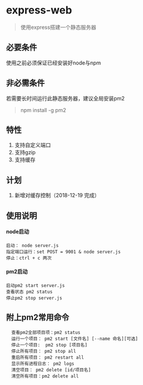 # express-web
> 使用express搭建一个静态服务器

## 必要条件
使用之前必须保证已经安装好node与npm

## 非必需条件
 若需要长时间运行此静态服务器，建议全局安装pm2
 > npm install -g  pm2
 
## 特性
1. 支持自定义端口
2. 支持gzip
3. 支持缓存

## 计划
1. 新增对缓存控制（2018-12-19 完成）
 
## 使用说明
#### node启动
```
启动： node server.js
指定端口运行：set POST = 9001 & node server.js
停止：ctrl + c 两次
```
#### pm2启动
```
启动pm2 start server.js
查看状态 pm2 status 
停止pm2 stop server.js
```

## 附上pm2常用命令
```
  查看pm2全部项目项：pm2 status
  运行一个项目： pm2 start [文件名] [--name 命名][可选]
  停止一个项目:  pm2 stop [项目名]
  停止所有项目： pm2 stop all
  重启所有项目： pm2 restart all
  显示所有进程日志： pm2 logs
  清空项目： pm2 delete [id/项目名]
  清空所有项目：pm2 delete all
```



